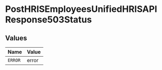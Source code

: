 # PostHRISEmployeesUnifiedHRISAPIResponse503Status


## Values

| Name    | Value   |
| ------- | ------- |
| `ERROR` | error   |